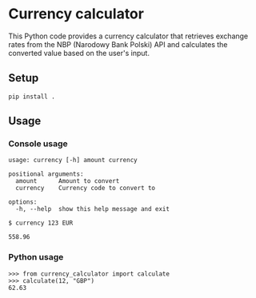 # Currency calculator

This Python code provides a currency calculator that retrieves exchange rates from the NBP (Narodowy Bank Polski) API and calculates the converted value based on the user's input.

## Setup
```
pip install .
```

## Usage

### Console usage
```
usage: currency [-h] amount currency

positional arguments:
  amount      Amount to convert
  currency    Currency code to convert to

options:
  -h, --help  show this help message and exit
```

```
$ currency 123 EUR

558.96
```

### Python usage
```
>>> from currency_calculator import calculate
>>> calculate(12, "GBP")
62.63
```